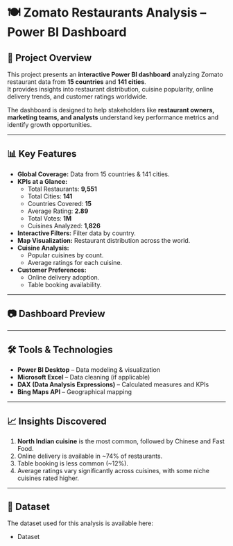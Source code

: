 # 🍽️ Zomato Restaurants Analysis – Power BI Dashboard

## 📌 Project Overview
This project presents an **interactive Power BI dashboard** analyzing Zomato restaurant data from **15 countries** and **141 cities**.  
It provides insights into restaurant distribution, cuisine popularity, online delivery trends, and customer ratings worldwide.

The dashboard is designed to help stakeholders like **restaurant owners, marketing teams, and analysts** understand key performance metrics and identify growth opportunities.
 
---

## 📊 Key Features
- **Global Coverage:** Data from 15 countries & 141 cities.
- **KPIs at a Glance:**
  - Total Restaurants: **9,551**
  - Total Cities: **141**
  - Countries Covered: **15**
  - Average Rating: **2.89**
  - Total Votes: **1M**
  - Cuisines Analyzed: **1,826**
- **Interactive Filters:** Filter data by country.
- **Map Visualization:** Restaurant distribution across the world.
- **Cuisine Analysis:**  
  - Popular cuisines by count.  
  - Average ratings for each cuisine.
- **Customer Preferences:**  
  - Online delivery adoption.  
  - Table booking availability.

---

## 📷 Dashboard Preview
  


---

## 🛠️ Tools & Technologies
- **Power BI Desktop** – Data modeling & visualization
- **Microsoft Excel** – Data cleaning (if applicable)
- **DAX (Data Analysis Expressions)** – Calculated measures and KPIs
- **Bing Maps API** – Geographical mapping

---

## 📈 Insights Discovered
1. **North Indian cuisine** is the most common, followed by Chinese and Fast Food.
2. Online delivery is available in ~74% of restaurants.
3. Table booking is less common (~12%).
4. Average ratings vary significantly across cuisines, with some niche cuisines rated higher.

---
## 📂 Dataset
The dataset used for this analysis is available here: 
- <a herf ="https://github.com/ayushverma2411/Zomato-sales/blob/main/restaurant_data_cl.xlsx">Dataset</a>

